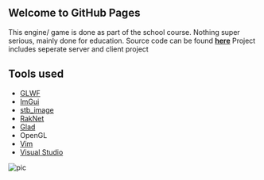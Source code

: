 ## Welcome to GitHub Pages

This engine/ game is done as part of the school course. Nothing super serious, mainly done for education.
Source code can be found [**here**](https://github.com/Pendergaster/MultiplayerMotor)
Project includes seperate server and client project

## Tools used

- [GLWF](http://www.glfw.org/)
- [ImGui](https://github.com/ocornut/imgui)
- [stb_image](https://github.com/nothings/stb/blob/master/stb_image.h)
- [RakNet](https://github.com/facebookarchive/RakNet)
- [Glad](https://github.com/Dav1dde/glad)
- OpenGL
- [Vim](https://www.vim.org/)
- [Visual Studio](https://visualstudio.microsoft.com/)



![pic](demo.gif)
